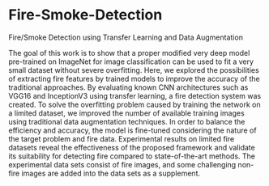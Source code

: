 # Fire-Smoke-Detection
Fire/Smoke Detection using Transfer Learning and Data Augmentation

The goal of this work is to show that a proper modified very deep model pre-trained on ImageNet for image classification can be used to fit a very small dataset without severe overfitting. Here, we explored the possibilities of extracting fire features by trained models to improve the accuracy of the traditional approaches. By evaluating known CNN architectures such as VGG16 and InceptionV3 using transfer learning, a fire detection system was created. To solve the overfitting problem caused by training the network on a limited dataset, we improved the number of available training images using traditional data augmentation techniques. In order to balance the efficiency and accuracy, the model is fine-tuned considering the nature of the target problem and fire data. Experimental results on limited fire datasets reveal the effectiveness of the proposed framework and validate its suitability for detecting fire compared to state-of-the-art methods.
The experimental data sets consist of fire images, and some challenging non-fire images are added into the data sets as a supplement. 

